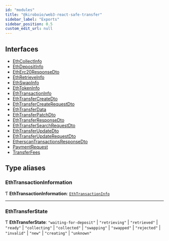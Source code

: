 ```yaml
---
id: "modules"
title: "@kiroboio/web3-react-safe-transfer"
sidebar_label: "Exports"
sidebar_position: 0.5
custom_edit_url: null
---
```


## Interfaces

- [EthCollectInfo](interfaces/EthCollectInfo.md)
- [EthDepositInfo](interfaces/EthDepositInfo.md)
- [EthErc20ResponseDto](interfaces/EthErc20ResponseDto.md)
- [EthRetrieveInfo](interfaces/EthRetrieveInfo.md)
- [EthSwapInfo](interfaces/EthSwapInfo.md)
- [EthTokenInfo](interfaces/EthTokenInfo.md)
- [EthTransactionInfo](interfaces/EthTransactionInfo.md)
- [EthTransferCreateDto](interfaces/EthTransferCreateDto.md)
- [EthTransferCreateRequestDto](interfaces/EthTransferCreateRequestDto.md)
- [EthTransferData](interfaces/EthTransferData.md)
- [EthTransferPatchDto](interfaces/EthTransferPatchDto.md)
- [EthTransferResponseDto](interfaces/EthTransferResponseDto.md)
- [EthTransferSearchRequestDto](interfaces/EthTransferSearchRequestDto.md)
- [EthTransferUpdateDto](interfaces/EthTransferUpdateDto.md)
- [EthTransferUpdateRequestDto](interfaces/EthTransferUpdateRequestDto.md)
- [EtherscanTransactionsResponseDto](interfaces/EtherscanTransactionsResponseDto.md)
- [PaymentRequest](interfaces/PaymentRequest.md)
- [TransferFees](interfaces/TransferFees.md)

## Type aliases

### EthTransactionInformation

Ƭ **EthTransactionInformation**: [`EthTransactionInfo`](interfaces/EthTransactionInfo.md)

___

### EthTransferState

Ƭ **EthTransferState**: ``"waiting-for-deposit"`` \| ``"retrieving"`` \| ``"retrieved"`` \| ``"ready"`` \| ``"collecting"`` \| ``"collected"`` \| ``"swapping"`` \| ``"swapped"`` \| ``"rejected"`` \| ``"invalid"`` \| ``"new"`` \| ``"creating"`` \| ``"unknown"``
